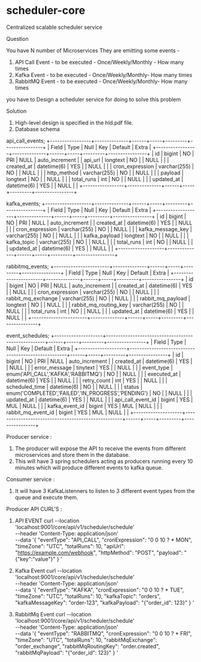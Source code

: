 # scheduler-core
Centralized scalable scheduler service

Question

You have N number of Microservices
They are emitting some events -
1. API Call Event - to be executed - Once/Weekly/Monthly - How many times
2. Kafka Event - to be executed - Once/Weekly/Monthly- How many times
3. RabbitMQ Event - to be executed - Once/Weekly/Monthly- How many times

you have to Design a scheduler service for doing to solve this problem


Solution

1. High-level design is specified in the hld.pdf file.
2. Database schema

api_call_events;
+-----------------+--------------+------+-----+---------+----------------+
| Field           | Type         | Null | Key | Default | Extra          |
+-----------------+--------------+------+-----+---------+----------------+
| id              | bigint       | NO   | PRI | NULL    | auto_increment |
| api_url         | longtext     | NO   |     | NULL    |                |
| created_at      | datetime(6)  | YES  |     | NULL    |                |
| cron_expression | varchar(255) | NO   |     | NULL    |                |
| http_method     | varchar(255) | NO   |     | NULL    |                |
| payload         | longtext     | NO   |     | NULL    |                |
| total_runs      | int          | NO   |     | NULL    |                |
| updated_at      | datetime(6)  | YES  |     | NULL    |                |
+-----------------+--------------+------+-----+---------+----------------+

kafka_events;
+-------------------+--------------+------+-----+---------+----------------+
| Field             | Type         | Null | Key | Default | Extra          |
+-------------------+--------------+------+-----+---------+----------------+
| id                | bigint       | NO   | PRI | NULL    | auto_increment |
| created_at        | datetime(6)  | YES  |     | NULL    |                |
| cron_expression   | varchar(255) | NO   |     | NULL    |                |
| kafka_message_key | varchar(255) | NO   |     | NULL    |                |
| kafka_payload     | longtext     | NO   |     | NULL    |                |
| kafka_topic       | varchar(255) | NO   |     | NULL    |                |
| total_runs        | int          | NO   |     | NULL    |                |
| updated_at        | datetime(6)  | YES  |     | NULL    |                |
+-------------------+--------------+------+-----+---------+----------------+

rabbitmq_events;
+-----------------------+--------------+------+-----+---------+----------------+
| Field                 | Type         | Null | Key | Default | Extra          |
+-----------------------+--------------+------+-----+---------+----------------+
| id                    | bigint       | NO   | PRI | NULL    | auto_increment |
| created_at            | datetime(6)  | YES  |     | NULL    |                |
| cron_expression       | varchar(255) | NO   |     | NULL    |                |
| rabbit_mq_exchange    | varchar(255) | NO   |     | NULL    |                |
| rabbit_mq_payload     | longtext     | NO   |     | NULL    |                |
| rabbit_mq_routing_key | varchar(255) | NO   |     | NULL    |                |
| total_runs            | int          | NO   |     | NULL    |                |
| updated_at            | datetime(6)  | YES  |     | NULL    |                |
+-----------------------+--------------+------+-----+---------+----------------+


event_schedules;
+--------------------+----------------------------------------------------+------+-----+---------+----------------+
| Field              | Type                                               | Null | Key | Default | Extra          |
+--------------------+----------------------------------------------------+------+-----+---------+----------------+
| id                 | bigint                                             | NO   | PRI | NULL    | auto_increment |
| created_at         | datetime(6)                                        | YES  |     | NULL    |                |
| error_message      | tinytext                                           | YES  |     | NULL    |                |
| event_type         | enum('API_CALL','KAFKA','RABBITMQ')                | NO   |     | NULL    |                |
| executed_at        | datetime(6)                                        | YES  |     | NULL    |                |
| retry_count        | int                                                | YES  |     | NULL    |                |
| scheduled_time     | datetime(6)                                        | NO   |     | NULL    |                |
| status             | enum('COMPLETED','FAILED','IN_PROGRESS','PENDING') | NO   |     | NULL    |                |
| updated_at         | datetime(6)                                        | YES  |     | NULL    |                |
| api_call_event_id  | bigint                                             | YES  | MUL | NULL    |                |
| kafka_event_id     | bigint                                             | YES  | MUL | NULL    |                |
| rabbit_mq_event_id | bigint                                             | YES  | MUL | NULL    |                |
+--------------------+----------------------------------------------------+------+-----+---------+----------------+


Producer service :
1. The producer will expose the API to receive the events from different microservices and store them in the database.
2. This will have 3 spring schedulers acting as producers running every 10 minutes which will produce different events to kafka queue.


Consumer service :
1. It will have 3 KafkaListenners to listen to 3 different event types from the queue and execute them.

Producer API CURL'S :

1. API EVENT
curl --location 'localhost:9001/core/api/v1/scheduler/schedule' \
--header 'Content-Type: application/json' \
--data '{
    "eventType": "API_CALL",
    "cronExpression": "0 0 10 ? * MON",
    "timeZone": "UTC",
    "totalRuns": 10,
    "apiUrl": "https://example.com/webhook",
    "httpMethod": "POST",
    "payload": "{\"key\":\"value\"}"
}
'

2. Kafka Event
curl --location 'localhost:9001/core/api/v1/scheduler/schedule' \
--header 'Content-Type: application/json' \
--data '{
    "eventType": "KAFKA",
    "cronExpression": "0 0 10 ? * TUE",
    "timeZone": "UTC",
    "totalRuns": 10,
    "kafkaTopic": "orders",
    "kafkaMessageKey": "order-123",
    "kafkaPayload": "{\"order_id\": 123}"
}
'

3. RabbitMq Event
curl --location 'localhost:9001/core/api/v1/scheduler/schedule' \
--header 'Content-Type: application/json' \
--data '{
    "eventType": "RABBITMQ",
    "cronExpression": "0 0 10 ? * FRI",
    "timeZone": "UTC",
    "totalRuns": 10,
    "rabbitMqExchange": "order_exchange",
    "rabbitMqRoutingKey": "order.created",
    "rabbitMqPayload": "{\"order_id\": 123}"
}
'



